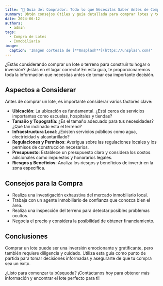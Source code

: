 ```yaml
---
title: "🏡 Guía del Comprador: Todo lo que Necesitas Saber Antes de Comprar un Lote"
summary: Obtén consejos útiles y guía detallada para comprar lotes y terrenos.
date: 2024-06-12
authors:
  - admin
tags:
  - Compra de Lotes
  - Inmobiliaria
image:
  caption: 'Imagen cortesía de [**Unsplash**](https://unsplash.com)'
---
```


¿Estás considerando comprar un lote o terreno para construir tu hogar o inversión? ¡Estás en el lugar correcto! En esta guía, te proporcionaremos toda la información que necesitas antes de tomar esa importante decisión.

## Aspectos a Considerar

Antes de comprar un lote, es importante considerar varios factores clave:

- **Ubicación**: La ubicación es fundamental. ¿Está cerca de servicios importantes como escuelas, hospitales y tiendas?
- **Tamaño y Topografía**: ¿Es el tamaño adecuado para tus necesidades? ¿Qué tan inclinado está el terreno?
- **Infraestructura Local**: ¿Existen servicios públicos como agua, electricidad y alcantarillado?
- **Regulaciones y Permisos**: Averigua sobre las regulaciones locales y los permisos de construcción necesarios.
- **Presupuesto**: Establece un presupuesto claro y considera los costos adicionales como impuestos y honorarios legales.
- **Riesgos y Beneficios**: Analiza los riesgos y beneficios de invertir en la zona específica.

## Consejos para la Compra

- Realiza una investigación exhaustiva del mercado inmobiliario local.
- Trabaja con un agente inmobiliario de confianza que conozca bien el área.
- Realiza una inspección del terreno para detectar posibles problemas ocultos.
- Negocia el precio y considera la posibilidad de obtener financiamiento.

## Conclusiones

Comprar un lote puede ser una inversión emocionante y gratificante, pero también requiere diligencia y cuidado. Utiliza esta guía como punto de partida para tomar decisiones informadas y asegurarte de que tu compra sea un éxito.

¿Listo para comenzar tu búsqueda? ¡Contáctanos hoy para obtener más información y encontrar el lote perfecto para ti!
